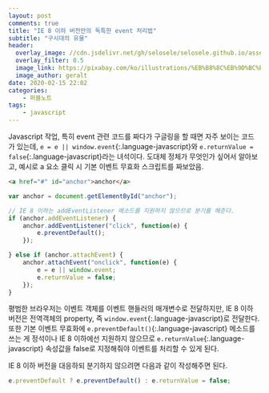 ```yaml
---
layout: post
comments: true
title: "IE 8 이하 버전만의 독특한 event 처리법"
subtitle: "구시대의 유물"
header:
  overlay_image: //cdn.jsdelivr.net/gh/selosele/selosele.github.io/assets/images/thumb/ie_thumb01.jpg
  overlay_filter: 0.5
  image_link: https://pixabay.com/ko/illustrations/%EB%B8%8C%EB%9D%BC%EC%9A%B0%EC%A0%80-%EC%9B%B9-www-%EC%BB%B4%ED%93%A8%ED%84%B0-773273/
  image_author: geralt
date: 2020-02-15 22:02
categories:
    - 퍼블노트
tags:
    - javascript
---
```


Javascript 작업, 특히 event 관련 코드를 짜다가 구글링을 할 때면 자주 보이는 코드가 있는데, ```e = e || window.event```{:.language-javascript}와 ```e.returnValue = false```{:.language-javascript}라는 녀석이다. 도대체 정체가 무엇인가 싶어서 알아보고, 예시로 a 요소 클릭 시 기본 이벤트 무효화 스크립트를 짜보았음.

```html
<a href="#" id="anchor">anchor</a>
```

```javascript
var anchor = document.getElementById("anchor");

// IE 8 이하는 addEventListener 메소드를 지원하지 않으므로 분기를 해준다.
if (anchor.addEventListener) {
    anchor.addEventListener("click", function(e) {
        e.preventDefault();
    });

} else if (anchor.attachEvent) {
    anchor.attachEvent("onclick", function(e) {
        e = e || window.event;
        e.returnValue = false;
    });
}
```

평범한 브라우저는 이벤트 객체를 이벤트 핸들러의 매개변수로 전달하지만, IE 8 이하 버전은 전역객체의 property, 즉 ```window.event```{:.language-javascript}로 전달한다. 또한 기본 이벤트 무효화에 ```e.preventDefault()```{:.language-javascript} 메소드를 쓰는 게 정석이나 IE 8 이하에선 지원하지 않으므로 ```e.returnValue```{:.language-javascript} 속성값을 false로 지정해줘야 이벤트를 처리할 수 있게 된다.

IE 8 이하 버전을 대응하되 분기하지 않으려면 다음과 같이 작성해주면 된다.

```javascript
e.preventDefault ? e.preventDefault() : e.returnValue = false;
```